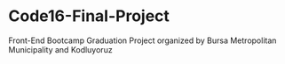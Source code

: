 # Code16-Final-Project
Front-End Bootcamp Graduation Project organized by Bursa Metropolitan Municipality and Kodluyoruz
